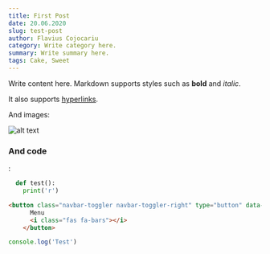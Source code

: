 ```yaml
---
title: First Post
date: 20.06.2020
slug: test-post
author: Flavius Cojocariu
category: Write category here.
summary: Write summary here.
tags: Cake, Sweet
---
```


Write content here.
Markdown supports styles such as **bold** and *italic*.

It also supports [hyperlinks](http://www.pythoninformer.com).

And images:

![alt text](https://loremflickr.com/320/240)

<h3>And code</h3>:

```python
  def test():
    print('r')
```

```html
<button class="navbar-toggler navbar-toggler-right" type="button" data-toggle="collapse" data-target="#navbarResponsive" aria-controls="navbarResponsive" aria-expanded="false" aria-label="Toggle navigation">
      Menu
      <i class="fas fa-bars"></i>
    </button>
```

```javascript
console.log('Test')
```